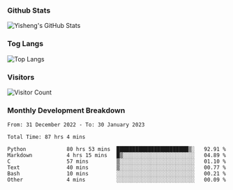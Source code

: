 ### Github Stats
![Yisheng's GitHub Stats](https://github-readme-stats-9qabuvhk1-gongyisheng.vercel.app/api?username=gongyisheng&count_private=true&show_icons=true)
### Tog Langs
![Top Langs](https://github-readme-stats-9qabuvhk1-gongyisheng.vercel.app/api/top-langs/?username=gongyisheng&layout=compact)
### Visitors
![Visitor Count](https://profile-counter.glitch.me/gongyisheng/count.svg)
### Monthly Development Breakdown
<!--START_SECTION:waka-->

```text
From: 31 December 2022 - To: 30 January 2023

Total Time: 87 hrs 4 mins

Python             80 hrs 53 mins  ███████████████████████▒░   92.91 %
Markdown           4 hrs 15 mins   █▒░░░░░░░░░░░░░░░░░░░░░░░   04.89 %
C                  57 mins         ▒░░░░░░░░░░░░░░░░░░░░░░░░   01.10 %
Text               40 mins         ▒░░░░░░░░░░░░░░░░░░░░░░░░   00.77 %
Bash               10 mins         ░░░░░░░░░░░░░░░░░░░░░░░░░   00.21 %
Other              4 mins          ░░░░░░░░░░░░░░░░░░░░░░░░░   00.09 %
```

<!--END_SECTION:waka-->
